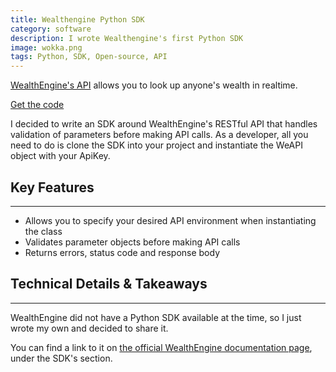 ```yaml
---
title: Wealthengine Python SDK
category: software
description: I wrote Wealthengine's first Python SDK
image: wokka.png
tags: Python, SDK, Open-source, API
---
```

[WealthEngine's API](http://dev.wealthengine.com) allows you to look up anyone's wealth in realtime.

[Get the code](https://github.com/zackproser/WealthEngine-Python-SDK)

I decided to write an SDK around WealthEngine's RESTful API that handles validation of parameters before making API calls. As a developer, all you need to do is clone the SDK into your project and instantiate the WeAPI object with your ApiKey.

## Key Features

* * *

*   Allows you to specify your desired API environment when instantiating the class
*   Validates parameter objects before making API calls
*   Returns errors, status code and response body

## Technical Details & Takeaways

* * *

WealthEngine did not have a Python SDK available at the time, so I just wrote my own and decided to share it.

You can find a link to it on [the official WealthEngine documentation page](http://dev.wealthengine.com/api), under the SDK's section.